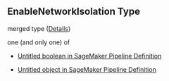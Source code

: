 ## EnableNetworkIsolation Type

merged type ([Details](pipeline-definition-definitions-booleanargumentvalue.md))

one (and only one) of

*   [Untitled boolean in SageMaker Pipeline Definition](pipeline-definition-definitions-booleanargumentvalue-oneof-0.md "check type definition")

*   [Untitled object in SageMaker Pipeline Definition](pipeline-definition-definitions-getfunction.md "check type definition")
